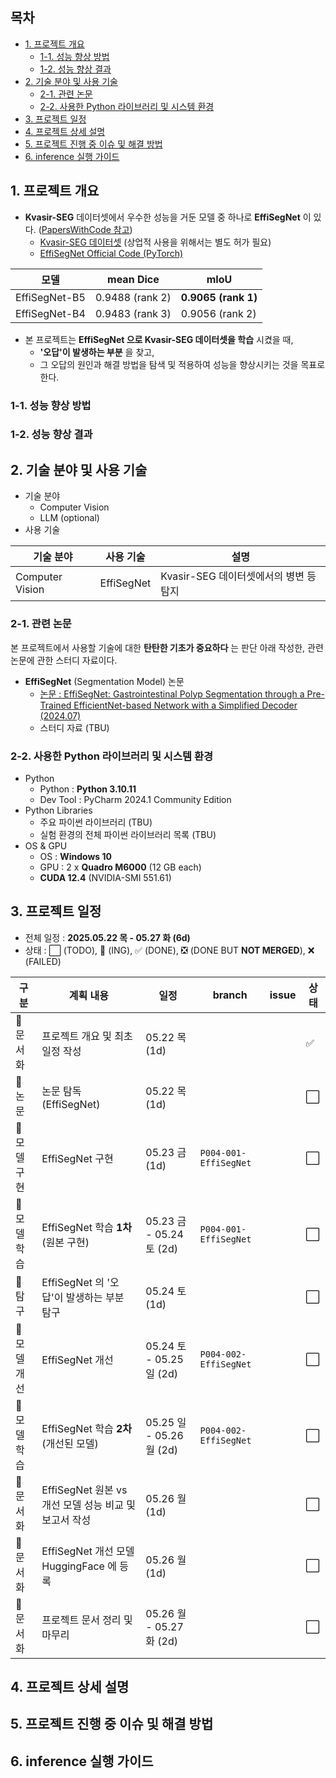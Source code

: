 ## 목차

* [1. 프로젝트 개요](#1-프로젝트-개요)
  * [1-1. 성능 향상 방법](#1-1-성능-향상-방법)
  * [1-2. 성능 향상 결과](#1-2-성능-향상-결과)
* [2. 기술 분야 및 사용 기술](#2-기술-분야-및-사용-기술)
  * [2-1. 관련 논문](#2-1-관련-논문)
  * [2-2. 사용한 Python 라이브러리 및 시스템 환경](#2-2-사용한-python-라이브러리-및-시스템-환경)
* [3. 프로젝트 일정](#3-프로젝트-일정)
* [4. 프로젝트 상세 설명](#4-프로젝트-상세-설명)
* [5. 프로젝트 진행 중 이슈 및 해결 방법](#5-프로젝트-진행-중-이슈-및-해결-방법)
* [6. inference 실행 가이드](#6-inference-실행-가이드)

## 1. 프로젝트 개요

* **Kvasir-SEG** 데이터셋에서 우수한 성능을 거둔 모델 중 하나로 **EffiSegNet** 이 있다. ([PapersWithCode 참고](https://paperswithcode.com/sota/medical-image-segmentation-on-kvasir-seg))
  * [Kvasir-SEG 데이터셋](https://datasets.simula.no/kvasir-seg/) (상업적 사용을 위해서는 별도 허가 필요)
  * [EffiSegNet Official Code (PyTorch)](https://github.com/ivezakis/effisegnet)

| 모델            | mean Dice       | mIoU                |
|---------------|-----------------|---------------------|
| EffiSegNet-B5 | 0.9488 (rank 2) | **0.9065 (rank 1)** |
| EffiSegNet-B4 | 0.9483 (rank 3) | 0.9056 (rank 2)     |

* 본 프로젝트는 **EffiSegNet 으로 Kvasir-SEG 데이터셋을 학습** 시켰을 때,
  * **'오답'이 발생하는 부분** 을 찾고,
  * 그 오답의 원인과 해결 방법을 탐색 및 적용하여 성능을 향상시키는 것을 목표로 한다.

### 1-1. 성능 향상 방법

### 1-2. 성능 향상 결과

## 2. 기술 분야 및 사용 기술

* 기술 분야
  * Computer Vision
  * LLM (optional)
* 사용 기술

| 기술 분야           | 사용 기술      | 설명                         |
|-----------------|------------|----------------------------|
| Computer Vision | EffiSegNet | Kvasir-SEG 데이터셋에서의 병변 등 탐지 |

### 2-1. 관련 논문

본 프로젝트에서 사용할 기술에 대한 **탄탄한 기초가 중요하다** 는 판단 아래 작성한, 관련 논문에 관한 스터디 자료이다.

* **EffiSegNet** (Segmentation Model) 논문
  * [논문 : EffiSegNet: Gastrointestinal Polyp Segmentation through a Pre-Trained EfficientNet-based Network with a Simplified Decoder (2024.07)](https://arxiv.org/pdf/2407.16298v1)
  * 스터디 자료 (TBU)

### 2-2. 사용한 Python 라이브러리 및 시스템 환경

* Python
  * Python : **Python 3.10.11**
  * Dev Tool : PyCharm 2024.1 Community Edition
* Python Libraries
  * 주요 파이썬 라이브러리 (TBU)
  * 실험 환경의 전체 파이썬 라이브러리 목록 (TBU)
* OS & GPU
  * OS : **Windows 10**
  * GPU : 2 x **Quadro M6000** (12 GB each)
  * **CUDA 12.4** (NVIDIA-SMI 551.61)

## 3. 프로젝트 일정

* 전체 일정 : **2025.05.22 목 - 05.27 화 (6d)**
* 상태 : ⬜ (TODO), 💨 (ING), ✅ (DONE), ❎ (DONE BUT **NOT MERGED**), ❌ (FAILED)

| 구분       | 계획 내용                                 | 일정                     | branch                    | issue | 상태 |
|----------|---------------------------------------|------------------------|---------------------------|-------|----|
| 📃 문서화   | 프로젝트 개요 및 최초 일정 작성                    | 05.22 목 (1d)           |                           |       | ✅  |
| 📕 논문    | 논문 탐독 (EffiSegNet)                    | 05.22 목 (1d)           |                           |       | ⬜  |
| 🔨 모델 구현 | EffiSegNet 구현                         | 05.23 금 (1d)           | ```P004-001-EffiSegNet``` |       | ⬜  |
| 🧪 모델 학습 | EffiSegNet 학습 **1차** (원본 구현)          | 05.23 금 - 05.24 토 (2d) | ```P004-001-EffiSegNet``` |       | ⬜  |
| 🔬 탐구    | EffiSegNet 의 '오답'이 발생하는 부분 탐구         | 05.24 토 (1d)           |                           |       | ⬜  |
| 🔨 모델 개선 | EffiSegNet 개선                         | 05.24 토 - 05.25 일 (2d) | ```P004-002-EffiSegNet``` |       | ⬜  |
| 🧪 모델 학습 | EffiSegNet 학습 **2차** (개선된 모델)         | 05.25 일 - 05.26 월 (2d) | ```P004-002-EffiSegNet``` |       | ⬜  |
| 📃 문서화   | EffiSegNet 원본 vs 개선 모델 성능 비교 및 보고서 작성 | 05.26 월 (1d)           |                           |       | ⬜  |
| 📃 문서화   | EffiSegNet 개선 모델 HuggingFace 에 등록     | 05.26 월 (1d)           |                           |       | ⬜  |
| 📃 문서화   | 프로젝트 문서 정리 및 마무리                      | 05.26 월 - 05.27 화 (2d) |                           |       | ⬜  |

## 4. 프로젝트 상세 설명

## 5. 프로젝트 진행 중 이슈 및 해결 방법

## 6. inference 실행 가이드
 